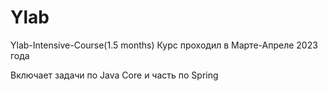 # Ylab
Ylab-Intensive-Course(1.5 months)
Курс проходил в Марте-Апреле 2023 года

Включает задачи по Java Core и часть по Spring 

